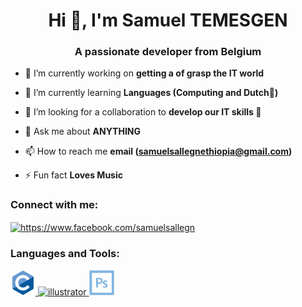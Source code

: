 <h1 align="center">Hi 👋, I'm Samuel TEMESGEN</h1>
<h3 align="center">A passionate developer from Belgium</h3>

- 🔭 I’m currently working on **getting a of grasp the IT world**

- 🌱 I’m currently learning **Languages (Computing and Dutch🤔)**

- 👯 I’m looking for a collaboration to **develop our IT skills 🤝**

- 💬 Ask me about **ANYTHING**

- 📫 How to reach me **email (samuelsallegnethiopia@gmail.com)**

- ⚡ Fun fact **Loves Music**

<h3 align="left">Connect with me:</h3>
<p align="left">
<a href="https://fb.com/https://www.facebook.com/samuelsallegn" target="blank"><img align="center" src="https://raw.githubusercontent.com/rahuldkjain/github-profile-readme-generator/master/src/images/icons/Social/facebook.svg" alt="https://www.facebook.com/samuelsallegn" height="30" width="40" /></a>
</p>

<h3 align="left">Languages and Tools:</h3>
<p align="left"> <a href="https://www.cprogramming.com/" target="_blank" rel="noreferrer"> <img src="https://raw.githubusercontent.com/devicons/devicon/master/icons/c/c-original.svg" alt="c" width="40" height="40"/> </a> <a href="https://www.adobe.com/in/products/illustrator.html" target="_blank" rel="noreferrer"> <img src="https://www.vectorlogo.zone/logos/adobe_illustrator/adobe_illustrator-icon.svg" alt="illustrator" width="40" height="40"/> </a> <a href="https://www.photoshop.com/en" target="_blank" rel="noreferrer"> <img src="https://raw.githubusercontent.com/devicons/devicon/master/icons/photoshop/photoshop-line.svg" alt="photoshop" width="40" height="40"/> </a> </p>
